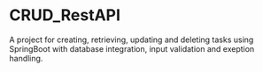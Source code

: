 # CRUD_RestAPI
A project for creating, retrieving, updating and deleting tasks using SpringBoot with database integration, input validation and exeption handling.
